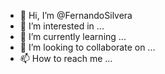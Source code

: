 - 👋 Hi, I’m @FernandoSilvera
- 👀 I’m interested in ...
- 🌱 I’m currently learning ...
- 💞️ I’m looking to collaborate on ...
- 📫 How to reach me ...

<!---
FernandoSilvera/FernandoSilvera is a ✨ special ✨ repository because its `README.md` (this file) appears on your GitHub profile.
You can click the Preview link to take a look at your changes.
--->
